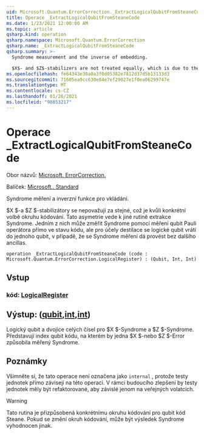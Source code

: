 ```yaml
---
uid: Microsoft.Quantum.ErrorCorrection._ExtractLogicalQubitFromSteaneCode
title: Operace _ExtractLogicalQubitFromSteaneCode
ms.date: 1/23/2021 12:00:00 AM
ms.topic: article
qsharp.kind: operation
qsharp.namespace: Microsoft.Quantum.ErrorCorrection
qsharp.name: _ExtractLogicalQubitFromSteaneCode
qsharp.summary: >-
  Syndrome measurement and the inverse of embedding.

  $X$- and $Z$-stabilizers are not treated equally, which is due to the particular choice of the encoding circuit. This asymmetry leads to a different syndrome extraction routine. One could measure the syndrome by measuring multi-qubit Pauli operator directly on the code state, but for the distillation purpose the logical qubit is returned into a single qubit, in course of which the syndrome measurements can be done without further ancillas.
ms.openlocfilehash: fe64343e30a0a3f0d05382e7812d37d5b13133d3
ms.sourcegitcommit: 71605ea9cc630e84e7ef29027e1f0ea06299747e
ms.translationtype: MT
ms.contentlocale: cs-CZ
ms.lasthandoff: 01/26/2021
ms.locfileid: "98853217"
---
```

# <a name="_extractlogicalqubitfromsteanecode-operation"></a>Operace _ExtractLogicalQubitFromSteaneCode

Obor názvů: [Microsoft. ErrorCorrection.](xref:Microsoft.Quantum.ErrorCorrection)

Balíček: [Microsoft.. Standard](https://nuget.org/packages/Microsoft.Quantum.Standard)


Syndrome měření a inverzní funkce pro vkládání.

$X $-a $Z $-stabilizátory se nepovažují za stejné, což je kvůli konkrétní volbě okruhu kódování.
Tato asymetrie vede k jiné rutině extrakce Syndrome.
Jedním z nich může změřit Syndrome pomocí měření qubit Pauli operátora přímo ve stavu kódu, ale pro účely destilace se logické qubit vrátí do jednoho qubit, v případě, že se Syndrome měření dá provést bez dalšího ancillas.

```qsharp
operation _ExtractLogicalQubitFromSteaneCode (code : Microsoft.Quantum.ErrorCorrection.LogicalRegister) : (Qubit, Int, Int)
```


## <a name="input"></a>Vstup

### <a name="code--logicalregister"></a>kód: [LogicalRegister](xref:Microsoft.Quantum.ErrorCorrection.LogicalRegister)





## <a name="output--qubitintint"></a>Výstup: ([qubit](xref:microsoft.quantum.lang-ref.qubit),[int](xref:microsoft.quantum.lang-ref.int),[int](xref:microsoft.quantum.lang-ref.int))

Logický qubit a dvojice celých čísel pro $X $-Syndrome a $Z $-Syndrome.
Představují index qubit kódu, na kterém by jedna $X $-nebo $Z $-Error způsobila měřený Syndrome.

## <a name="remarks"></a>Poznámky

Všimněte si, že tato operace není označena jako `internal` , protože testy jednotek přímo závisejí na této operaci. V rámci budoucího zlepšení by testy jednotek měly být refaktorované, aby závislé jenom na veřejných volatcích.

> [!WARNING]
> Tato rutina je přizpůsobená konkrétnímu okruhu kódování pro qubit kód Steane. Pokud se změní okruh kódování, může být výsledek Syndrome vyhodnocen jinak.